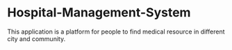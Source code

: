 # Hospital-Management-System
This application is a platform for people to find medical resource in different city and community. 
